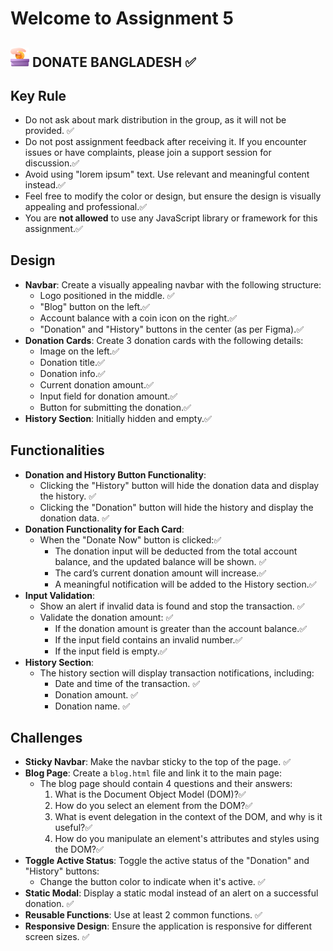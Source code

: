 # Welcome to Assignment 5

## <img width=30px src="assets/logo.png"/> DONATE BANGLADESH ✅

## Key Rule

- Do not ask about mark distribution in the group, as it will not be provided. ✅
- Do not post assignment feedback after receiving it. If you encounter issues or have complaints, please join a support session for discussion.✅
- Avoid using "lorem ipsum" text. Use relevant and meaningful content instead.✅
- Feel free to modify the color or design, but ensure the design is visually appealing and professional.✅
- You are **not allowed** to use any JavaScript library or framework for this assignment.✅

## Design

- **Navbar**: Create a visually appealing navbar with the following structure:
  - Logo positioned in the middle. ✅
  - "Blog" button on the left.✅
  - Account balance with a coin icon on the right.✅
  - "Donation" and "History" buttons in the center (as per Figma).✅
- **Donation Cards**: Create 3 donation cards with the following details:
  - Image on the left.✅
  - Donation title.✅
  - Donation info.✅
  - Current donation amount.✅
  - Input field for donation amount.✅
  - Button for submitting the donation.✅
- **History Section**: Initially hidden and empty.✅

## Functionalities

- **Donation and History Button Functionality**:
  - Clicking the "History" button will hide the donation data and display the history. ✅
  - Clicking the "Donation" button will hide the history and display the donation data. ✅
- **Donation Functionality for Each Card**:
  - When the "Donate Now" button is clicked:✅
    - The donation input will be deducted from the total account balance, and the updated balance will be shown. ✅
    - The card’s current donation amount will increase.✅
    - A meaningful notification will be added to the History section.✅
- **Input Validation**:
  - Show an alert if invalid data is found and stop the transaction. ✅
  - Validate the donation amount: ✅
    - If the donation amount is greater than the account balance.✅
    - If the input field contains an invalid number.✅
    - If the input field is empty.✅
- **History Section**:
  - The history section will display transaction notifications, including:
    - Date and time of the transaction. ✅
    - Donation amount. ✅
    - Donation name. ✅

## Challenges

- **Sticky Navbar**: Make the navbar sticky to the top of the page. ✅
- **Blog Page**: Create a `blog.html` file and link it to the main page:
  - The blog page should contain 4 questions and their answers:
    1. What is the Document Object Model (DOM)?✅
    2. How do you select an element from the DOM?✅
    3. What is event delegation in the context of the DOM, and why is it useful?✅
    4. How do you manipulate an element's attributes and styles using the DOM?✅
- **Toggle Active Status**: Toggle the active status of the "Donation" and "History" buttons:
  - Change the button color to indicate when it's active. ✅
- **Static Modal**: Display a static modal instead of an alert on a successful donation. ✅
- **Reusable Functions**: Use at least 2 common functions. ✅
- **Responsive Design**: Ensure the application is responsive for different screen sizes. ✅
